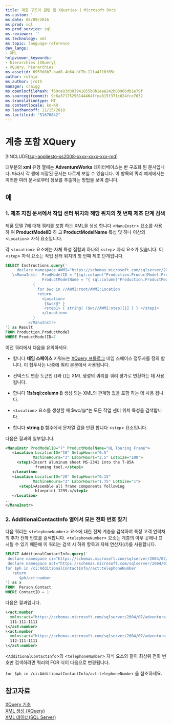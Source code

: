 ```yaml
---
title: 계층 구조와 관련 된 XQueries | Microsoft Docs
ms.custom: ''
ms.date: 08/09/2016
ms.prod: sql
ms.prod_service: sql
ms.reviewer: ''
ms.technology: xml
ms.topic: language-reference
dev_langs:
- XML
helpviewer_keywords:
- hierarchies [XQuery]
- XQuery, hierarchies
ms.assetid: 6953d8b7-bad8-4b64-bf7b-12fa4f10f65c
author: rothja
ms.author: jroth
manager: craigg
ms.openlocfilehash: f60ce03d303941855b0b1eaa242b03966db1e79f
ms.sourcegitcommit: 9c6a37175296144464ffea815f371c024fce7032
ms.translationtype: MT
ms.contentlocale: ko-KR
ms.lasthandoff: 11/15/2018
ms.locfileid: "51670842"
---
```

# <a name="xqueries-involving-hierarchy"></a>계층 포함 XQuery
[!INCLUDE[tsql-appliesto-ss2008-xxxx-xxxx-xxx-md](../includes/tsql-appliesto-ss2008-xxxx-xxxx-xxx-md.md)]

  대부분의 **xml** 유형 열에는 **AdventureWorks** 데이터베이스는 반 구조화 된 문서입니다. 따라서 각 행에 저장된 문서는 다르게 보일 수 있습니다. 이 항목의 쿼리 예제에서는 이러한 여러 문서로부터 정보를 추출하는 방법을 보여 줍니다.  
  
## <a name="examples"></a>예  
  
### <a name="a-from-the-manufacturing-instructions-documents-retrieve-work-center-locations-together-with-the-first-manufacturing-step-at-those-locations"></a>1. 제조 지침 문서에서 작업 센터 위치와 해당 위치의 첫 번째 제조 단계 검색  
 제품 모델 7에 대해 쿼리를 포함 하는 XML을 생성 합니다 <`ManuInstr`> 요소를 사용 하 여 **ProductModelID** 하 고 **ProductModelName** 특성 및 하나 이상의 <`Location`> 자식 요소입니다.  
  
 각 <`Location`> 요소에는 자체 특성 집합과 하나의 <`step`> 자식 요소가 있습니다. 이 <`step`> 자식 요소는 작업 센터 위치의 첫 번째 제조 단계입니다.  
  
```sql
SELECT Instructions.query('  
     declare namespace AWMI="https://schemas.microsoft.com/sqlserver/2004/07/adventure-works/ProductModelManuInstructions";  
   \<ManuInstr  ProdModelID = "{sql:column("Production.ProductModel.ProductModelID") }"   
                ProductModelName = "{ sql:column("Production.ProductModel.Name") }" >  
            {   
              for $wc in //AWMI:root/AWMI:Location  
              return  
                <Location>  
                 {$wc/@* }  
                 <step1> { string( ($wc//AWMI:step)[1] ) } </step1>  
                </Location>  
            }  
          </ManuInstr>  
') as Result  
FROM Production.ProductModel  
WHERE ProductModelID=7  
```  
  
 이전 쿼리에서 다음을 유의하세요.  
  
-   합니다 **네임 스페이스** 키워드는 [XQuery 프롤로그](../xquery/modules-and-prologs-xquery-prolog.md) 네임 스페이스 접두사를 정의 합니다. 이 접두사는 나중에 쿼리 본문에서 사용됩니다.  
  
-   컨텍스트 변환 토큰인 {)와 (}는 XML 생성의 쿼리를 쿼리 평가로 변환하는 데 사용됩니다.  
  
-   합니다 **1!s!sql:column ()** 생성 되는 XML의 관계형 값을 포함 하는 데 사용 됩니다.  
  
-   <`Location`> 요소를 생성할 때 $wc/@*는 모든 작업 센터 위치 특성을 검색합니다.  
  
-   합니다 **string ()** 함수에서 문자열 값을 반환 합니다 <`step`> 요소입니다.  
  
 다음은 결과의 일부입니다.  
  
```xml
<ManuInstr ProdModelID="7" ProductModelName="HL Touring Frame">  
   <Location LocationID="10" SetupHours="0.5"   
            MachineHours="3" LaborHours="2.5" LotSize="100">  
     <step1>Insert aluminum sheet MS-2341 into the T-85A   
             framing tool.</step1>  
   </Location>  
   <Location LocationID="20" SetupHours="0.15"   
            MachineHours="2" LaborHours="1.75" LotSize="1">  
      <step1>Assemble all frame components following   
             blueprint 1299.</step1>  
   </Location>  
...  
</ManuInstr>   
```  
  
### <a name="b-find-all-telephone-numbers-in-the-additionalcontactinfo-column"></a>2. AdditionalContactInfo 열에서 모든 전화 번호 찾기  
 다음 쿼리는 <`telephoneNumber`> 요소에 대한 전체 계층을 검색하여 특정 고객 연락처의 추가 전화 번호를 검색합니다. <`telephoneNumber`> 요소는 계층의 아무 곳에나 표시될 수 있기 때문에 이 쿼리는 검색 시 하위 항목과 자체 연산자(//)를 사용합니다.  
  
```sql
SELECT AdditionalContactInfo.query('  
 declare namespace ci="https://schemas.microsoft.com/sqlserver/2004/07/adventure-works/ContactInfo";  
 declare namespace act="https://schemas.microsoft.com/sqlserver/2004/07/adventure-works/ContactTypes";  
for $ph in /ci:AdditionalContactInfo//act:telephoneNumber  
   return  
      $ph/act:number  
') as x  
FROM  Person.Contact  
WHERE ContactID = 1  
```  
  
 다음은 결과입니다.  
  
```xml
\<act:number   
  xmlns:act="https://schemas.microsoft.com/sqlserver/2004/07/adventure-works/ContactTypes">  
  111-111-1111  
\</act:number>  
\<act:number   
  xmlns:act="https://schemas.microsoft.com/sqlserver/2004/07/adventure-works/ContactTypes">  
  112-111-1111  
\</act:number>  
```  
  
 <`AdditionalContactInfo`>의 <`telephoneNumber`> 자식 요소와 같이 최상위 전화 번호만 검색하려면 쿼리의 FOR 식이 다음으로 변경됩니다.  
  
 `for $ph in /ci:AdditionalContactInfo/act:telephoneNumber` 을 참조하세요.  
  
## <a name="see-also"></a>참고자료  
 [XQuery 기초](../xquery/xquery-basics.md)   
 [XML 생성 &#40;XQuery&#41;](../xquery/xml-construction-xquery.md)   
 [XML 데이터&#40;SQL Server&#41;](../relational-databases/xml/xml-data-sql-server.md)  
  
  
